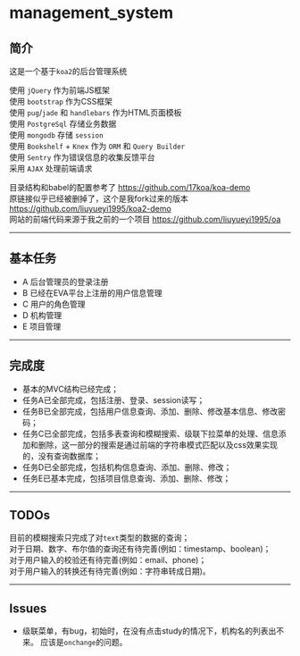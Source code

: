 # management_system 
## 简介
这是一个基于`koa2`的后台管理系统 

使用 `jQuery` 作为前端JS框架  
使用 `bootstrap` 作为CSS框架  
使用 `pug`/`jade` 和 `handlebars` 作为HTML页面模板  
使用 `PostgreSql` 存储业务数据   
使用 `mongodb` 存储 `session`   
使用 `Bookshelf` + `Knex` 作为 `ORM` 和 `Query Builder`  
使用 `Sentry` 作为错误信息的收集反馈平台   
采用 `AJAX` 处理前端请求     

目录结构和babel的配置参考了 https://github.com/17koa/koa-demo   
原链接似乎已经被删掉了，这个是我fork过来的版本 https://github.com/liuyueyi1995/koa2-demo    
网站的前端代码来源于我之前的一个项目  https://github.com/liuyueyi1995/oa 

---
## 基本任务  

- A 后台管理员的登录注册  
- B 已经在EVA平台上注册的用户信息管理  
- C 用户的角色管理  
- D 机构管理  
- E 项目管理  
 

---
## 完成度  

- 基本的MVC结构已经完成；  
- 任务A已全部完成，包括注册、登录、session读写；  
- 任务B已全部完成，包括用户信息查询、添加、删除、修改基本信息、修改密码；  
- 任务C已全部完成，包括多表查询和模糊搜索、级联下拉菜单的处理、信息添加和删除，这一部分的搜索是通过前端的字符串模式匹配以及css效果实现的，没有查询数据库；   
- 任务D已全部完成，包括机构信息查询、添加、删除、修改；  
- 任务E已基本完成，包括项目信息查询、添加、删除、修改； 

      

--- 
## TODOs   
目前的模糊搜索只完成了对`text`类型的数据的查询；   
对于日期、数字、布尔值的查询还有待完善(例如：timestamp、boolean)；  
对于用户输入的校验还有待完善(例如：email、phone)；  
对于用户输入的转换还有待完善(例如：字符串转成日期)。  

---
## Issues  

- 级联菜单，有bug，初始时，在没有点击study的情况下，机构名的列表出不来。 应该是`onchange`的问题。  


